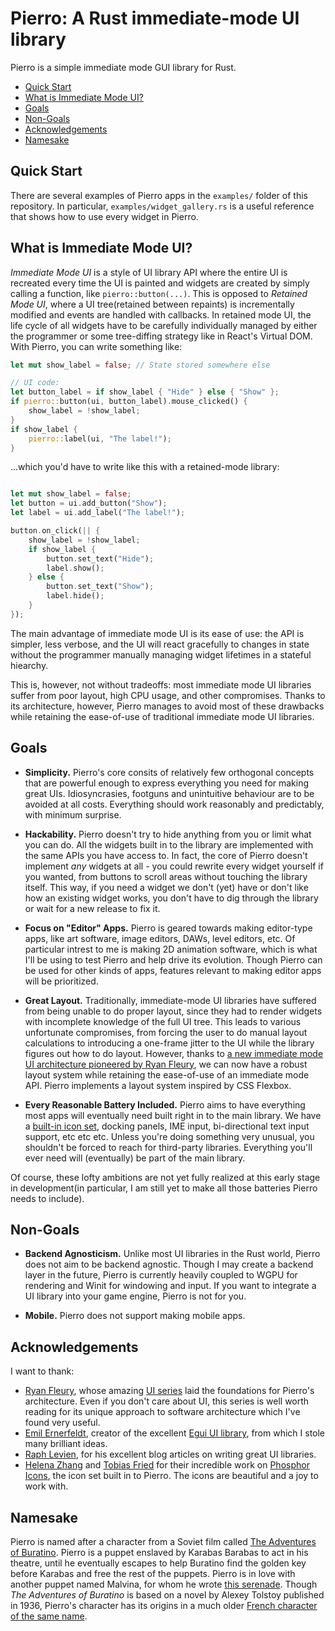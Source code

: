 
# Pierro: A Rust immediate-mode UI library 

Pierro is a simple immediate mode GUI library for Rust.

* [Quick Start](#quick-start)
* [What is Immediate Mode UI?](#what-is-immediate-mode-ui)
* [Goals](#goals)
* [Non-Goals](#non-goaals)
* [Acknowledgements](#acknowledgements)
* [Namesake](#namesake)

## Quick Start

There are several examples of Pierro apps in the `examples/` folder of this repository. In particular, `examples/widget_gallery.rs` is a useful reference that shows how to use every widget in Pierro.

## What is Immediate Mode UI?

*Immediate Mode UI* is a style of UI library API where the entire UI is recreated every time the UI is painted and widgets are created by simply calling a function, like `pierro::button(...)`. This is opposed to *Retained Mode UI*, where a UI tree(retained between repaints) is incrementally modified and events are handled with callbacks. In retained mode UI, the life cycle of all widgets have to be carefully individually managed by either the programmer or some tree-diffing strategy like in React's Virtual DOM. With Pierro, you can write something like:
```rust
let mut show_label = false; // State stored somewhere else 

// UI code:
let button_label = if show_label { "Hide" } else { "Show" };
if pierro::button(ui, button_label).mouse_clicked() {
    show_label = !show_label;
}
if show_label {
    pierro::label(ui, "The label!");
}
```
...which you'd have to write like this with a retained-mode library:
```rust

let mut show_label = false;
let button = ui.add_button("Show");
let label = ui.add_label("The label!");

button.on_click(|| {
    show_label = !show_label;
    if show_label {
        button.set_text("Hide");
        label.show();
    } else {
        button.set_text("Show");
        label.hide();
    }
});
```

The main advantage of immediate mode UI is its ease of use: the API is simpler, less verbose, and the UI will react gracefully to changes in state without the programmer manually managing widget lifetimes in a stateful hiearchy.

This is, however, not without tradeoffs: most immediate mode UI libraries suffer from poor layout, high CPU usage, and other compromises. Thanks to its architecture, however, Pierro manages to avoid most of these drawbacks while retaining the ease-of-use of traditional immediate mode UI libraries.

## Goals

- **Simplicity.** Pierro's core consits of relatively few orthogonal concepts that are powerful enough to express everything you need for making great UIs. Idiosyncrasies, footguns and unintuitive behaviour are to be avoided at all costs. Everything should work reasonably and predictably, with minimum surprise.

- **Hackability.** Pierro doesn't try to hide anything from you or limit what you can do. All the widgets built in to the library are implemented with the same APIs you have access to. In fact, the core of Pierro doesn't implement *any* widgets at all - you could rewrite every widget yourself if you wanted, from buttons to scroll areas without touching the library itself. This way, if you need a widget we don't (yet) have or don't like how an existing widget works, you don't have to dig through the library or wait for a new release to fix it.

- **Focus on "Editor" Apps.** Pierro is geared towards making editor-type apps, like art software, image editors, DAWs, level editors, etc. Of particular intrest to me is making 2D animation software, which is what I'll be using to test Pierro and help drive its evolution. Though Pierro can be used for other kinds of apps, features relevant to making editor apps will be prioritized.

- **Great Layout.** Traditionally, immediate-mode UI libraries have suffered from being unable to do proper layout, since they had to render widgets with incomplete knowledge of the full UI tree. This leads to various unfortunate compromises, from forcing the user to do manual layout calculations to introducing a one-frame jitter to the UI while the library figures out how to do layout. However, thanks to [a new immediate mode UI architecture pioneered by Ryan Fleury](https://www.rfleury.com/p/ui-part-2-build-it-every-frame-immediate), we can now have a robust layout system while retaining the ease-of-use of an immediate mode API. Pierro implements a layout system inspired by CSS Flexbox.

- **Every Reasonable Battery Included.** Pierro aims to have everything most apps will eventually need built right in to the main library. We have a [built-in icon set](https://phosphoricons.com/), docking panels, IME input, bi-directional text input support, etc etc etc. Unless you're doing something very unusual, you shouldn't be forced to reach for third-party libraries. Everything you'll ever need will (eventually) be part of the main library.

Of course, these lofty ambitions are not yet fully realized at this early stage in development(in particular, I am still yet to make all those batteries Pierro needs to include). 

## Non-Goals

- **Backend Agnosticism.** Unlike most UI libraries in the Rust world, Pierro does not aim to be backend agnostic. Though I may create a backend layer in the future, Pierro is currently heavily coupled to WGPU for rendering and Winit for windowing and input. If you want to integrate a UI library into your game engine, Pierro is not for you.

- **Mobile.** Pierro does not support making mobile apps. 

## Acknowledgements 

I want to thank:

* [Ryan Fleury](https://www.rfleury.com/), whose amazing [UI series](https://www.rfleury.com/p/ui-part-1-the-interaction-medium) laid the foundations for Pierro's architecture. Even if you don't care about UI, this series is well worth reading for its unique approach to software architecture which I've found very useful.
* [Emil Ernerfeldt](https://github.com/emilk), creator of the excellent [Egui UI library](https://github.com/emilk/egui), from which I stole many brilliant ideas.
* [Raph Levien](https://raphlinus.github.io/), for his excellent blog articles on writing great UI libraries.
* [Helena Zhang](https://www.helenazhang.com/) and [Tobias Fried](https://tobiasfried.com/) for their incredible work on [Phosphor Icons](https://phosphoricons.com/), the icon set built in to Pierro. The icons are beautiful and a joy to work with.

## Namesake

Pierro is named after a character from a Soviet film called [The Adventures of Buratino](https://www.youtube.com/watch?v=vJFXsLXnvoU). Pierro is a puppet enslaved by Karabas Barabas to act in his theatre, until he eventually escapes to help Buratino find the golden key before Karabas and free the rest of the puppets. Pierro is in love with another puppet named Malvina, for whom he wrote [this serenade](https://www.youtube.com/watch?v=OXgjI5Tl_ik&ab_channel=SawromatArt). Though *The Adventures of Buratino* is based on a novel by Alexey Tolstoy published in 1936, Pierro's character has its origins in a much older [French character of the same name](https://en.wikipedia.org/wiki/Pierrot).
